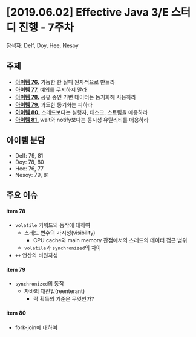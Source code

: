 # [2019.06.02] Effective Java 3/E 스터디 진행 - 7주차
참석자: Delf, Doy, Hee, Nesoy
## 주제
- [**아이템 76.**](../chapter10/item76.md) 가능한 한 실패 원자적으로 만들라 
- [**아이템 77.**](../chapter10/item77.md) 예외를 무시하지 말라 
- [**아이템 78.**](../chapter11/item78.md) 공유 중인 가변 데이터는 동기화해 사용하라 
- [**아이템 79.**](../chapter11/item79.md) 과도한 동기화는 피하라 
- [**아이템 80.**](../chapter11/item80.md) 스레드보다는 실행자, 태스크, 스트림을 애용하라 
- [**아이템 81.**](../chapter11/item81.md) wait와 notify보다는 동시성 유틸리티를 애용하라 

## 아이템 분담
- Delf: 79, 81
- Doy: 78, 80
- Hee: 76, 77 
- Nesoy: 79, 81 

## 주요 이슈

#### item 78
- `volatile` 키워드의 동작에 대하여
  - 스레드 변수의 가시성(visibility)
    - CPU cache와 main memory 관점에서의 스레드의 데이터 접근 범위
  - `volatile`과 `synchronized`의 차이
- `++` 연산의 비원자성

#### item 79
- `synchronized`의 동작
  - 자바의 재진입(reenterant)
    - 락 획득의 기준은 무엇인가?

#### item 80
- fork-join에 대하여